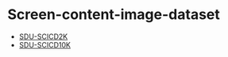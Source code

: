 # Screen-content-image-dataset

- [SDU-SCICD2K](https://github.com/SunshineSki/OMR_Net)
- [SDU-SCICD10K](https://github.com/SunshineSki/Screen-content-image-dataset/tree/main/SDU-SCICD10K)
